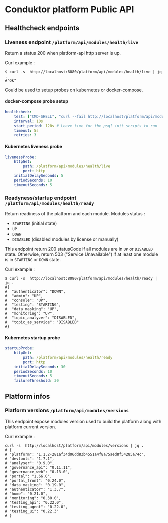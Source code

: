 # Conduktor platform Public API

## Healthcheck endpoints

### Liveness endpoint `/platform/api/modules/health/live`
Return a status 200 when platform-api http server is up.  

Curl example :
```shell
$ curl -s  http://localhost:8080/platform/api/modules/health/live | jq .
#"Ok"
```

Could be used to setup probes on kubernetes or docker-compose. 

#### docker-compose probe setup
```yaml
healthcheck:
    test: ["CMD-SHELL", "curl --fail http://localhost/platform/api/modules/health/live"]
    interval: 10s
    start_period: 120s # Leave time for the psql init scripts to run
    timeout: 5s
    retries: 3
```

#### Kubernetes liveness probe
```yaml
livenessProbe:
    httpGet:
        path: /platform/api/modules/health/live
        port: http
    initialDelaySeconds: 5
    periodSeconds: 10
    timeoutSeconds: 5
```

### Readyness/startup endpoint `/platform/api/modules/health/ready`

Return readiness of the platform and each module.
Modules status  :
- `STARTING` (initial state)
- `UP`
- `DOWN`
- `DISABLED` (disabled modules by license or manually)

This endpoint return 200 statusCode if all modules are in `UP` or `DISABLED` state.
Otherwise, return 503 ("Service Unavailable") if at least one module is in `STARTING` or `DOWN` state.

Curl example :
```shell
$ curl -s  http://localhost:8080/platform/api/modules/health/ready | jq .
#{
#  "authenticator": "DOWN",
#  "admin": "UP",
#  "console": "UP",
#  "testing": "STARTING",
#  "data_masking": "UP",
#  "monitoring": "UP",
#  "topic_analyzer": "DISABLED",
#  "topic_as_service": "DISABLED"
#}
```

#### Kubernetes startup probe
```yaml
startupProbe:
    httpGet:
        path: /platform/api/modules/health/ready
        port: http
    initialDelaySeconds: 30
    periodSeconds: 10
    timeoutSeconds: 5
    failureThreshold: 30
```

## Platform infos

### Platform versions `/platform/api/modules/versions`
This endpoint expose modules version used to build the platform along with platform current version.

Curl example :
```shell
curl -s  http://localhost/platform/api/modules/versions | jq .
# {
# "platform": "1.1.2-281af34d06dd83b4551a4f8a75aed8f54285a74c",
# "devtools": "1.7.1",
# "analyser": "0.9.0",
# "governance_api": "0.11.11",
# "governance_web": "0.13.0",
# "portal": "1.66.0",
# "portal_front": "0.24.0",
# "data_masking": "0.19.0",
# "authenticator": "1.3.7",
# "home": "0.21.0",
# "monitoring": "0.30.0",
# "testing_api": "0.22.0",
# "testing_agent": "0.22.0",
# "testing_ui": "0.22.3"
# }
```